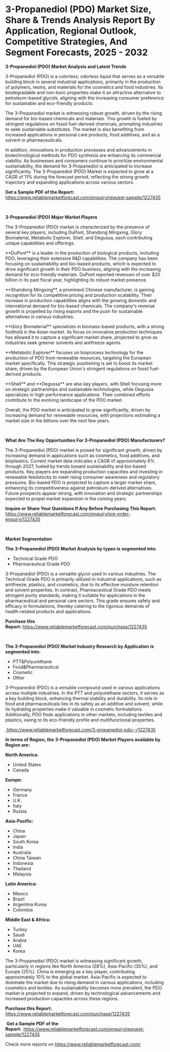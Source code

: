 <p><h1>3-Propanediol (PDO) Market Size, Share & Trends Analysis Report By Application, Regional Outlook, Competitive Strategies, And Segment Forecasts, 2025 - 2032</h1></p><p><strong>3-Propanediol (PDO) Market Analysis and Latest Trends</strong></p>
<p><p>3-Propanediol (PDO) is a colorless, odorless liquid that serves as a versatile building block in several industrial applications, primarily in the production of polymers, resins, and materials for the cosmetics and food industries. Its biodegradable and non-toxic properties make it an attractive alternative to petroleum-based glycols, aligning with the increasing consumer preference for sustainable and eco-friendly products.</p><p>The 3-Propanediol market is witnessing robust growth, driven by the rising demand for bio-based chemicals and materials. This growth is fueled by stringent regulations on fossil fuel-derived chemicals, prompting industries to seek sustainable substitutes. The market is also benefiting from increased applications in personal care products, food additives, and as a solvent in pharmaceuticals. </p><p>In addition, innovations in production processes and advancements in biotechnological methods for PDO synthesis are enhancing its commercial viability. As businesses and consumers continue to prioritize environmental sustainability, the demand for 3-Propanediol is anticipated to increase significantly. The 3-Propanediol (PDO) Market is expected to grow at a CAGR of 11% during the forecast period, reflecting the strong growth trajectory and expanding applications across various sectors.</p></p>
<p><strong>Get a Sample PDF of the Report:&nbsp;</strong> <a href="https://www.reliablemarketforecast.com/enquiry/request-sample/1227435?utm_campaign=2950&utm_medium=2&utm_source=Github&utm_content=ia&utm_term=03042025&utm_id=3-propanediol-pdo">https://www.reliablemarketforecast.com/enquiry/request-sample/1227435</a></p>
<p>&nbsp;</p>
<p><strong>3-Propanediol (PDO) Major Market Players</strong></p>
<p><p>The 3-Propanediol (PDO) market is characterized by the presence of several key players, including DuPont, Shandong Mingxing, Glory Biomaterial, Metabolic Explorer, Shell, and Degussa, each contributing unique capabilities and offerings.</p><p>**DuPont** is a leader in the production of biological products, including PDO, leveraging their extensive R&D capabilities. The company has been focusing on sustainability and bio-based products, which is expected to drive significant growth in their PDO business, aligning with the increasing demand for eco-friendly materials. DuPont reported revenues of over $20 billion in its past fiscal year, highlighting its robust market presence.</p><p>**Shandong Mingxing**, a prominent Chinese manufacturer, is gaining recognition for its competitive pricing and production scalability. Their increase in production capabilities aligns with the growing domestic and international demand for bio-based chemicals. The company's revenue growth is propelled by rising exports and the push for sustainable alternatives in various industries.</p><p>**Glory Biomaterial** specializes in biomass-based products, with a strong foothold in the Asian market. Its focus on innovative production techniques has allowed it to capture a significant market share, projected to grow as industries seek greener solvents and antifreeze agents.</p><p>**Metabolic Explorer** focuses on bioprocess technology for the production of PDO from renewable resources, targeting the European market specifically. This strategic positioning is set to boost its market share, driven by the European Union's stringent regulations on fossil fuel-derived products.</p><p>**Shell** and **Degussa** are also key players, with Shell focusing more on strategic partnerships and sustainable technologies, while Degussa specializes in high-performance applications. Their combined efforts contribute to the evolving landscape of the PDO market.</p><p>Overall, the PDO market is anticipated to grow significantly, driven by increasing demand for renewable resources, with projections estimating a market size in the billions over the next few years.</p></p>
<p>&nbsp;</p>
<p><strong>What Are The Key Opportunities For 3-Propanediol (PDO) Manufacturers?</strong></p>
<p><p>The 3-Propanediol (PDO) market is poised for significant growth, driven by increasing demand in applications such as cosmetics, food additives, and bioplastics. Current market data indicates a CAGR of approximately 8% through 2027, fueled by trends toward sustainability and bio-based products. Key players are expanding production capacities and investing in renewable feedstocks to meet rising consumer awareness and regulatory pressures. Bio-based PDO is projected to capture a larger market share, enhancing its competitiveness against petroleum-derived alternatives. Future prospects appear strong, with innovation and strategic partnerships expected to propel market expansion in the coming years.</p></p>
<p><strong>Inquire or Share Your Questions If Any Before Purchasing This Report:</strong> <a href="https://www.reliablemarketforecast.com/enquiry/pre-order-enquiry/1227435?utm_campaign=2950&utm_medium=2&utm_source=Github&utm_content=ia&utm_term=03042025&utm_id=3-propanediol-pdo">https://www.reliablemarketforecast.com/enquiry/pre-order-enquiry/1227435</a></p>
<p>&nbsp;</p>
<p><strong>Market Segmentation</strong></p>
<p><strong>The 3-Propanediol (PDO) Market Analysis by types is segmented into:</strong></p>
<p><ul><li>Technical Grade PDO</li><li>Pharmaceutical Grade PDO</li></ul></p>
<p><p>3-Propanediol (PDO) is a versatile glycol used in various industries. The Technical Grade PDO is primarily utilized in industrial applications, such as antifreeze, plastics, and cosmetics, due to its effective moisture retention and solvent properties. In contrast, Pharmaceutical Grade PDO meets stringent purity standards, making it suitable for applications in the pharmaceutical and personal care sectors. This grade ensures safety and efficacy in formulations, thereby catering to the rigorous demands of health-related products and applications.</p></p>
<p><strong>Purchase this Report:&nbsp;</strong><a href="https://www.reliablemarketforecast.com/purchase/1227435?utm_campaign=2950&utm_medium=2&utm_source=Github&utm_content=ia&utm_term=03042025&utm_id=3-propanediol-pdo">https://www.reliablemarketforecast.com/purchase/1227435</a></p>
<p>&nbsp;</p>
<p><strong>The 3-Propanediol (PDO) Market Industry Research by Application is segmented into:</strong></p>
<p><ul><li>PTT&Polyurethane</li><li>Food&Pharmaceutical</li><li>Cosmetic</li><li>Other</li></ul></p>
<p><p>3-Propanediol (PDO) is a versatile compound used in various applications across multiple industries. In the PTT and polyurethane sectors, it serves as a key building block, enhancing thermal stability and durability. Its role in food and pharmaceuticals lies in its safety as an additive and solvent, while its hydrating properties make it valuable in cosmetic formulations. Additionally, PDO finds applications in other markets, including textiles and plastics, owing to its eco-friendly profile and multifunctional properties.</p></p>
<p><a href="https://www.reliablemarketforecast.com/3-propanediol-pdo--r1227435?utm_campaign=2950&utm_medium=2&utm_source=Github&utm_content=ia&utm_term=03042025&utm_id=3-propanediol-pdo">&nbsp;https://www.reliablemarketforecast.com/3-propanediol-pdo--r1227435</a></p>
<p><strong>In terms of Region, the 3-Propanediol (PDO) Market Players available by Region are:</strong></p>
<p>
    <p> <strong> North America: </strong>
        <ul>
            <li>United States</li>
            <li>Canada</li>
        </ul>
        </p> 
    <p> <strong> Europe: </strong>
        <ul>
            <li>Germany</li>
            <li>France</li>
            <li>U.K.</li>
            <li>Italy</li>
            <li>Russia</li>
        </ul>
        </p> 
    <p> <strong> Asia-Pacific: </strong>
        <ul>
            <li>China</li>
            <li>Japan</li>
            <li>South Korea</li>
            <li>India</li>
            <li>Australia</li>
            <li>China Taiwan</li>
            <li>Indonesia</li>
            <li>Thailand</li>
            <li>Malaysia</li>
        </ul>
        </p> 
    <p> <strong> Latin America: </strong>
        <ul>
            <li>Mexico</li>
            <li>Brazil</li>
            <li>Argentina Korea</li>
            <li>Colombia</li>
        </ul>
        </p> 
    <p> <strong> Middle East & Africa: </strong>
        <ul>
            <li>Turkey</li>
            <li>Saudi</li>
            <li>Arabia</li>
            <li>UAE</li>
            <li>Korea</li>
        </ul>
    </p>
    </p>
<p><p>The 3-Propanediol (PDO) market is witnessing significant growth, particularly in regions like North America (28%), Asia-Pacific (35%), and Europe (25%). China is emerging as a key player, contributing approximately 10% to the global market. Asia-Pacific is expected to dominate the market due to rising demand in various applications, including cosmetics and textiles. As sustainability becomes more prevalent, the PDO market is projected to expand, driven by technological advancements and increased production capacities across these regions.</p></p>
<p><strong>Purchase this Report: </strong><a href="https://www.reliablemarketforecast.com/purchase/1227435?utm_campaign=2950&utm_medium=2&utm_source=Github&utm_content=ia&utm_term=03042025&utm_id=3-propanediol-pdo">https://www.reliablemarketforecast.com/purchase/1227435</a></p>
<p>&nbsp;<strong>Get a Sample PDF of the Report:&nbsp;&nbsp;</strong><a href="https://www.reliablemarketforecast.com/enquiry/request-sample/1227435?utm_campaign=2950&utm_medium=2&utm_source=Github&utm_content=ia&utm_term=03042025&utm_id=3-propanediol-pdo">https://www.reliablemarketforecast.com/enquiry/request-sample/1227435</a></p>
<p><strong></strong></p>
<p>Check more reports on <a href="https://www.reliablemarketforecast.com/?utm_campaign=2950&utm_medium=2&utm_source=Github&utm_content=ia&utm_term=03042025&utm_id=3-propanediol-pdo">https://www.reliablemarketforecast.com/</a></p>